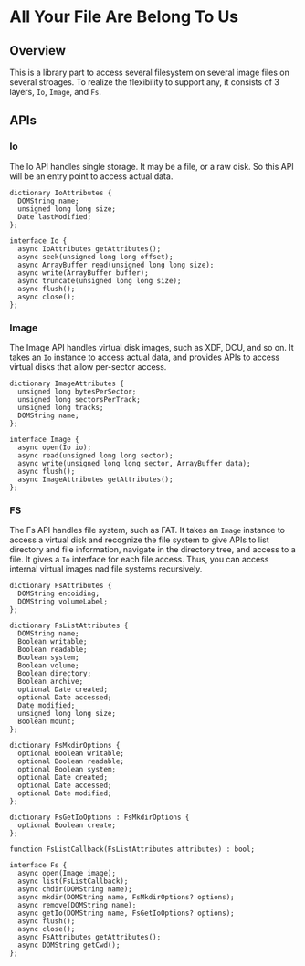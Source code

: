 # All Your File Are Belong To Us

## Overview
This is a library part to access several filesystem on several image files
on several stroages. To realize the flexibility to support any, it consists of
3 layers, `Io`, `Image`, and `Fs`.

## APIs
### Io
The Io API handles single storage. It may be a file, or a raw disk. So this API
will be an entry point to access actual data.

```webidl
dictionary IoAttributes {
  DOMString name;
  unsigned long long size;
  Date lastModified;
};

interface Io {
  async IoAttributes getAttributes();
  async seek(unsigned long long offset);
  async ArrayBuffer read(unsigned long long size);
  async write(ArrayBuffer buffer);
  async truncate(unsigned long long size);
  async flush();
  async close();
};
```

### Image
The Image API handles virtual disk images, such as XDF, DCU, and so on. It takes
an `Io` instance to access actual data, and provides APIs to access virtual
disks that allow per-sector access.

```webidl
dictionary ImageAttributes {
  unsigned long bytesPerSector;
  unsigned long sectorsPerTrack;
  unsigned long tracks;
  DOMString name;
};

interface Image {
  async open(Io io);
  async read(unsigned long long sector);
  async write(unsigned long long sector, ArrayBuffer data);
  async flush();
  async ImageAttributes getAttributes();
};
```

### FS
The Fs API handles file system, such as FAT. It takes an `Image` instance to
access a virtual disk and recognize the file system to give APIs to list
directory and file information, navigate in the directory tree, and access
to a file. It gives a `Io` interface for each file access. Thus, you can
access internal virtual images nad file systems recursively.

```webidl
dictionary FsAttributes {
  DOMString encoiding;
  DOMString volumeLabel;
};

dictionary FsListAttributes {
  DOMString name;
  Boolean writable;
  Boolean readable;
  Boolean system;
  Boolean volume;
  Boolean directory;
  Boolean archive;
  optional Date created;
  optional Date accessed;
  Date modified;
  unsigned long long size;
  Boolean mount;
};

dictionary FsMkdirOptions {
  optional Boolean writable;
  optional Boolean readable;
  optional Boolean system;
  optional Date created;
  optional Date accessed;
  optional Date modified;
};

dictionary FsGetIoOptions : FsMkdirOptions {
  optional Boolean create;
};

function FsListCallback(FsListAttributes attributes) : bool;

interface Fs {
  async open(Image image);
  async list(FsListCallback);
  async chdir(DOMString name);
  async mkdir(DOMString name, FsMkdirOptions? options);
  async remove(DOMString name);
  async getIo(DOMString name, FsGetIoOptions? options);
  async flush();
  async close();
  async FsAttributes getAttributes();
  async DOMString getCwd();
};
```
